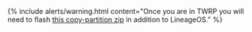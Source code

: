 {% include alerts/warning.html content="Once you are in TWRP you will need to flash [this copy-partition zip](https://drive.google.com/file/d/1oiry9UfP2tf-5A6nQBF7pn2t2eSGKt0F/view) in addition to LineageOS." %}
